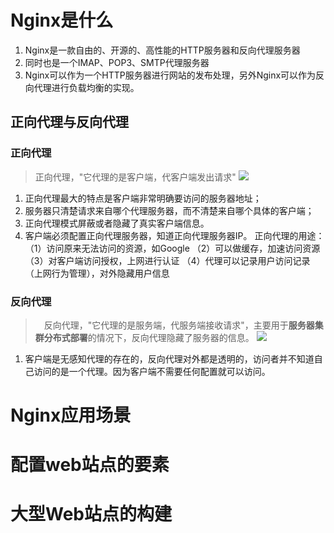 # Nginx是什么
1. Nginx是一款自由的、开源的、高性能的HTTP服务器和反向代理服务器
2. 同时也是一个IMAP、POP3、SMTP代理服务器
3. Nginx可以作为一个HTTP服务器进行网站的发布处理，另外Nginx可以作为反向代理进行负载均衡的实现。


## 正向代理与反向代理
### 正向代理
> 正向代理，"它代理的是客户端，代客户端发出请求"
![](https://img2018.cnblogs.com/blog/1202586/201812/1202586-20181211123717325-1261206014.png)
1. 正向代理最大的特点是客户端非常明确要访问的服务器地址；
2. 服务器只清楚请求来自哪个代理服务器，而不清楚来自哪个具体的客户端；
3. 正向代理模式屏蔽或者隐藏了真实客户端信息。
4. 客户端必须配置正向代理服务器，知道正向代理服务器IP。
正向代理的用途：
（1）访问原来无法访问的资源，如Google
（2）可以做缓存，加速访问资源
（3）对客户端访问授权，上网进行认证
（4）代理可以记录用户访问记录（上网行为管理），对外隐藏用户信息
### 反向代理
>　反向代理，"它代理的是服务端，代服务端接收请求"，主要用于**服务器集群分布式部署**的情况下，反向代理隐藏了服务器的信息。
![](https://images2018.cnblogs.com/blog/1202586/201804/1202586-20180406175939873-925019958.png)

1. 客户端是无感知代理的存在的，反向代理对外都是透明的，访问者并不知道自己访问的是一个代理。因为客户端不需要任何配置就可以访问。

# Nginx应用场景

# 配置web站点的要素

# 大型Web站点的构建